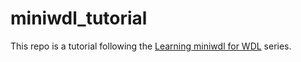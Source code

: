 # miniwdl_tutorial

This repo is a tutorial following the [Learning miniwdl for WDL](https://www.youtube.com/watch?v=w0IUd-x_9NU&list=PL4Q4HssKcxYv1FQJUD6D1Cu0Q1O-_S1hM) series. 
